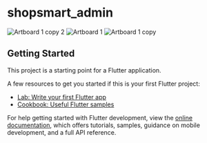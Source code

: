 # shopsmart_admin
![Artboard 1 copy 2](https://github.com/user-attachments/assets/adb25e4b-de17-4249-aba4-9dd3a6cb1cd6)
![Artboard 1](https://github.com/user-attachments/assets/7007a325-ae45-4777-94f1-721ec870579d)
![Artboard 1 copy](https://github.com/user-attachments/assets/a9d50c2e-74bc-42d6-bc97-6a609bc00baa)

## Getting Started

This project is a starting point for a Flutter application.

A few resources to get you started if this is your first Flutter project:

- [Lab: Write your first Flutter app](https://docs.flutter.dev/get-started/codelab)
- [Cookbook: Useful Flutter samples](https://docs.flutter.dev/cookbook)

For help getting started with Flutter development, view the
[online documentation](https://docs.flutter.dev/), which offers tutorials,
samples, guidance on mobile development, and a full API reference.
